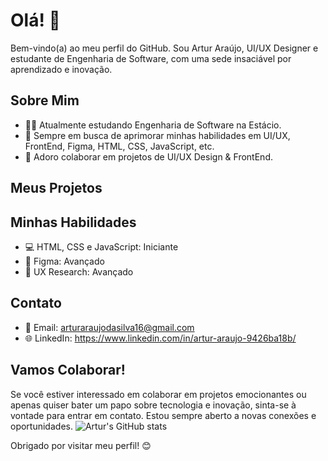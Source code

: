 # Olá! 👋

Bem-vindo(a) ao meu perfil do GitHub. Sou Artur Araújo, UI/UX Designer e estudante de Engenharia de Software, com uma sede insaciável por aprendizado e inovação.

## Sobre Mim

- 👩‍💻 Atualmente estudando Engenharia de Software na Estácio.
- 🌱 Sempre em busca de aprimorar minhas habilidades em UI/UX, FrontEnd, Figma, HTML, CSS, JavaScript, etc.
- 🚀 Adoro colaborar em projetos de UI/UX Design & FrontEnd.

## Meus Projetos


## Minhas Habilidades

- 💻 HTML, CSS e JavaScript: Iniciante
- 💼 Figma: Avançado
- 🎨 UX Research: Avançado

## Contato

- 📧 Email: arturaraujodasilva16@gmail.com
- 🌐 LinkedIn: https://www.linkedin.com/in/artur-araujo-9426ba18b/

## Vamos Colaborar!

Se você estiver interessado em colaborar em projetos emocionantes ou apenas quiser bater um papo sobre tecnologia e inovação, sinta-se à vontade para entrar em contato. Estou sempre aberto a novas conexões e oportunidades.
![Artur's GitHub stats](https://github-readme-stats.vercel.app/api?username=arturaraujo7&show_icons=true&theme=dark)

Obrigado por visitar meu perfil! 😊
